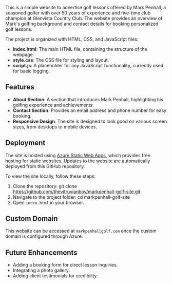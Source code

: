 This is a simple website to advertise golf lessons offered by Mark Penhall, a seasoned golfer with over 50 years of experience and five-time club champion at Glenvista Country Club. The website provides an overview of Mark's golfing background and contact details for booking personalized golf lessons.

The project is organized with HTML, CSS, and JavaScript files:

- **index.html**: The main HTML file, containing the structure of the webpage.
- **style.css**: The CSS file for styling and layout.
- **script.js**: A placeholder for any JavaScript functionality, currently used for basic logging.

## Features

- **About Section**: A section that introduces Mark Penhall, highlighting his golfing experience and achievements.
- **Contact Section**: Provides an email address and phone number for easy booking.
- **Responsive Design**: The site is designed to look good on various screen sizes, from desktops to mobile devices.

## Deployment

The site is hosted using [Azure Static Web Apps](https://azure.microsoft.com/en-us/services/app-service/static/), which provides free hosting for static websites. Updates to the website are automatically deployed from this GitHub repository.

To view the site locally, follow these steps:

1. Clone the repository:
   git clone https://github.com/thevitruvianboy/markpenhall-golf-site.git
2. Navigate to the project folder:
   cd markpenhall-golf-site
3. Open `index.html` in your browser.

## Custom Domain
This website can be accessed at `markpenhallgolf.com` once the custom domain is configured through Azure.

## Future Enhancements
- Adding a booking form for direct lesson inquiries.
- Integrating a photo gallery.
- Adding client testimonials for credibility.
